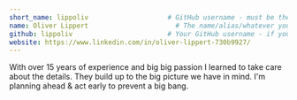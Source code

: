 ```yaml
---
short_name: lippoliv                    # GitHub username - must be the same as the filename
name: Oliver Lippert                      # The name/alias/whatever you want to be displayed
github: lippoliv                        # Your GitHub username - if you switch to a new account, please update this
website: https://www.linkedin.com/in/oliver-lippert-730b9927/          # Your website, twitter, reddit - optional
---
```

With over 15 years of experience and big big passion I learned to take care about the details. They build up to the big picture we have in mind. I'm planning ahead & act early to prevent a big bang.